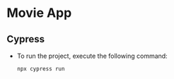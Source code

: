 # Movie App

## Cypress
- To run the project, execute the following command:
  ```bash
  npx cypress run
